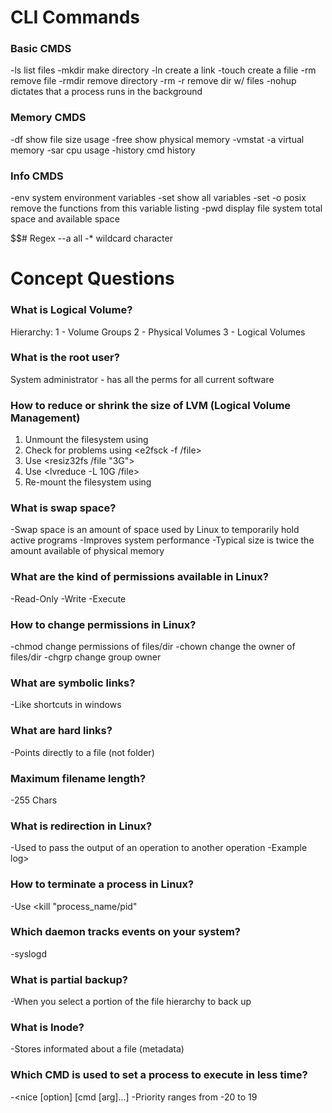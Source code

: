 # CLI Commands

###  Basic CMDS
-ls		list files
-mkdir 		make directory
-ln		create a link
-touch		create a filie
-rm		remove file
-rmdir		remove directory
-rm -r		remove dir w/ files
-nohup 		dictates that a process runs in the background

### Memory CMDS
-df		show file size usage
-free		show physical memory
-vmstat -a	virtual memory
-sar 		cpu usage
-history		cmd history

### Info CMDS
-env 		system environment variables
-set 		show all variables
-set -o posix	remove the functions from this variable listing
-pwd		display file system total space and available space

$$# Regex
--a 		all
-*		wildcard character

# Concept Questions

### What is Logical Volume?
Hierarchy:
1 - Volume Groups
2 - Physical Volumes
3 - Logical Volumes

### What is the root user?
System administrator - has all the perms for all current software

### How to reduce or shrink the size of LVM (Logical Volume Management)
1. Unmount the filesystem using <unmount>
2. Check for problems using <e2fsck -f /file>
3. Use <resiz32fs /file "3G">
4. Use <lvreduce -L 10G /file>
5. Re-mount the filesystem using <mount>

### What is swap space?
-Swap space is an amount of space used by Linux to temporarily hold active programs
-Improves system performance
-Typical size is twice the amount available of physical memory

### What are the kind of permissions available in Linux?
-Read-Only
-Write
-Execute

### How to change permissions in Linux?
-chmod		change permissions of files/dir
-chown		change the owner of files/dir
-chgrp 		change group owner

### What are symbolic links?
-Like shortcuts in windows

### What are hard links?
-Points directly to a file (not folder)

### Maximum filename length?
-255 Chars

### What is redirection in Linux?
-Used to pass the output of an operation to another operation
-Example <w > log>

### How to terminate a process in Linux?
-Use <kill "process_name/pid"

### Which daemon tracks events on your system?
-syslogd

### What is partial backup?
-When you select a portion of the file hierarchy to back up

### What is Inode?
-Stores informated about a file (metadata)

### Which CMD is used to set a process to execute in less time?
-<nice [option] [cmd [arg]...]
-Priority ranges from -20 to 19